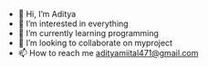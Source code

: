 - 👋 Hi, I’m Aditya
- 👀 I’m interested in everything
- 🌱 I’m currently learning programming
- 💞️ I’m looking to collaborate on myproject
- 📫 How to reach me adityamiital471@gmail.com

<!---
Adityaa111/Adityaa111 is a ✨ special ✨ repository because its `README.md` (this file) appears on your GitHub profile.
You can click the Preview link to take a look at your changes.
--->
